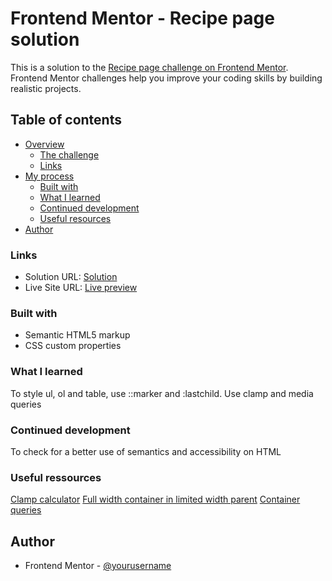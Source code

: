 # Frontend Mentor - Recipe page solution

This is a solution to the [Recipe page challenge on Frontend Mentor](https://www.frontendmentor.io/challenges/recipe-page-KiTsR8QQKm). Frontend Mentor challenges help you improve your coding skills by building realistic projects. 

## Table of contents

- [Overview](#overview)
  - [The challenge](#the-challenge)
  - [Links](#links)
- [My process](#my-process)
  - [Built with](#built-with)
  - [What I learned](#what-i-learned)
  - [Continued development](#continued-development)
  - [Useful resources](#useful-resources)
- [Author](#author)

### Links

- Solution URL: [Solution](https://www.frontendmentor.io/solutions/recipe-page-with-clamp-and-media-queries-NJbnpp6taT)
- Live Site URL: [Live preview](https://divadovitch.github.io/recipe-page-main/)


### Built with

- Semantic HTML5 markup
- CSS custom properties

### What I learned

To style ul, ol and table, use ::marker and :lastchild. Use clamp and media queries

### Continued development

To check for a better use of semantics and accessibility on HTML

### Useful ressources

[Clamp calculator](https://www.marcbacon.com/tools/clamp-calculator/)
[Full width container in limited width parent](https://css-tricks.com/full-width-containers-limited-width-parents/)
[Container queries](https://developer.mozilla.org/en-US/docs/Web/CSS/CSS_containment/Container_queries)


## Author

- Frontend Mentor - [@yourusername](https://www.frontendmentor.io/profile/Divadovitch)

